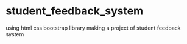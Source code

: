 # student_feedback_system
using html css bootstrap library making a project of student feedback system
